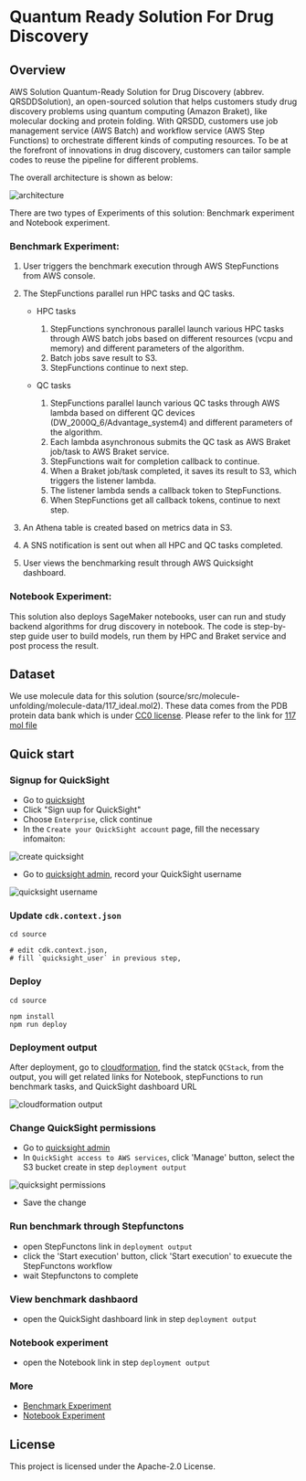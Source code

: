 # Quantum Ready Solution For Drug Discovery

## Overview 

AWS Solution Quantum-Ready Solution for Drug Discovery (abbrev. QRSDDSolution), an open-sourced solution that helps customers study drug discovery problems using quantum computing (Amazon Braket), like molecular docking and protein folding. With QRSDD, customers use job management service (AWS Batch) and workflow service (AWS Step Functions) to orchestrate different kinds of computing resources. To be at the forefront of innovations in drug discovery, customers can tailor sample codes to reuse the pipeline for different problems.

The overall architecture is shown as below:

![architecture](./docs/en/images/architecture.png)

There are two types of Experiments of this solution: Benchmark experiment and Notebook experiment.

### Benchmark Experiment:

1. User triggers the benchmark execution through AWS StepFunctions from AWS console.

1. The StepFunctions parallel run HPC tasks and QC tasks.

   - HPC tasks
      1. StepFunctions synchronous parallel launch various HPC tasks through AWS batch jobs based on different resources (vcpu and memory) and different parameters of the algorithm.
      1. Batch jobs save result to S3.
      1. StepFunctions continue to next step.
  
   - QC tasks
     1. StepFunctions parallel launch various QC tasks through AWS lambda based on different QC devices (DW_2000Q_6/Advantage_system4) and different parameters of the algorithm.
     1. Each lambda asynchronous submits the QC task as AWS Braket job/task to AWS Braket service. 
     1. StepFunctions wait for completion callback to continue.
     1. When a Braket job/task completed, it saves its result to S3, which triggers the listener lambda.
     1. The listener lambda sends a callback token to StepFunctions.
     1. When StepFunctions get all callback tokens, continue to next step.

1. An Athena table is created based on metrics data in S3.

1. A SNS notification is sent out when all HPC and QC tasks completed.

1. User views the benchmarking result through AWS Quicksight dashboard.

### Notebook Experiment:

This solution also deploys SageMaker notebooks, user can run and study backend algorithms for drug discovery in notebook. The code is step-by-step guide user to build models, run them by HPC and Braket service and post process the result. 

## Dataset

We use molecule data for this solution (source/src/molecule-unfolding/molecule-data/117_ideal.mol2). These data comes from the PDB protein data bank which is under [CC0 license](https://www.rcsb.org/pages/usage-policy). Please refer to the link for [117 mol file](https://www.rcsb.org/ligand/117)

## Quick start

### Signup for QuickSight
   - Go to [quicksight](https://quicksight.aws.amazon.com/sn/start)
   - Click "Sign uup for QuickSight"
   - Choose `Enterprise`, click continue
   - In the `Create your QuickSight account` page, fill the necessary infomaiton:
   
   ![create quicksight](./docs/en/images/create_quicksight.png) 
   
   - Go to [quicksight admin](https://us-east-1.quicksight.aws.amazon.com/sn/admin), record your QuickSight username
   
   ![quicksight username](./docs/en/images/quicksight_username.png)    

### Update `cdk.context.json`

```shell
cd source

# edit cdk.context.json, 
# fill `quicksight_user` in previous step, 

```

### Deploy 

```shell
cd source

npm install
npm run deploy

```

### Deployment output

 After deployment, go to [cloudformation](https://console.aws.amazon.com/cloudformation/home), find the statck `QCStack`, from the output, you will get related links for Notebook, stepFunctions to run benchmark tasks, and QuickSight dashboard URL

![cloudformation output](./docs/en/images/deploy_output.png)   


### Change QuickSight permissions

 - Go to [quicksight admin](https://us-east-1.quicksight.aws.amazon.com/sn/admin#aws) 
 - In `QuickSight access to AWS services`, click 'Manage' button, select the S3 bucket create in step `deployment output`

![quicksight permissions](./docs/en/images/quicksight_perm.png) 

 - Save the change 


### Run benchmark through Stepfunctons

 -  open StepFunctons link in `deployment output`
 -  click the 'Start execution' button, click 'Start execution' to exuecute the StepFunctons workflow
 -  wait Stepfunctons to complete

### View benchmark dashbaord

 - open the QuickSight dashboard link in step `deployment output`

### Notebook experiment 

 - open the Notebook link in step `deployment output`



### More 
 - [Benchmark Experiment](./docs/en/benchmark.md) 
 - [Notebook Experiment](./docs/en/notebook.md) 



## License
This project is licensed under the Apache-2.0 License.
